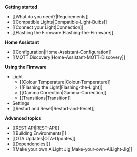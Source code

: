 **Getting started**
* [[What do you need?|Requirements]]
* [[Compatible Lights|Compatible-Light-Bulbs]]
* [[Connect your Light|Connection]]
* [[Flashing the Firmware|Flashing-the-Firmware]]

**Home Assistant**
* [[Configuration|Home-Assistant-Configuration]]
* [[MQTT Discovery|Home-Assistant-MQTT-Discovery]]

**Using the Firmware**
* Light
  * [[Colour Temperature|Colour-Temperature]]
  * [[Flashing the Light|Flashing-the-Light]]
  * [[Gamma Correction|Gamma-Correction]]
  * [[Transitions|Transition]]
* Settings
* [[Restart and Reset|Restart-and-Reset]]

**Advanced topics**
* [[REST API|REST-API]]
* [[Building Environments|]]
* [[OTA Updates|OTA-Updates]]
* [[Dependencies|]]
* [[Make your own AiLight Jig|Make-your-own-AiLight-Jig]]